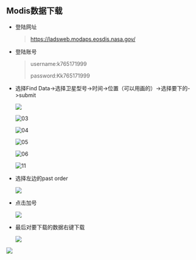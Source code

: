 ## Modis数据下载

* 登陆网址   

  >https://ladsweb.modaps.eosdis.nasa.gov/

* 登陆账号

  > username:k765171999
  >
  > password:Kk765171999

* 选择Find Data->选择卫星型号->时间->位置（可以用画的）->选择要下的->submit

  ![](E:\学习\遥感图像处理\笔记\img\01.jpg)

  ![03](E:\学习\遥感图像处理\笔记\img\03.jpg)

  ![04](E:\学习\遥感图像处理\笔记\img\04.jpg)

  ![05](E:\学习\遥感图像处理\笔记\img\05.jpg)

  ![06](E:\学习\遥感图像处理\笔记\img\06.jpg)

  ![11](E:\学习\遥感图像处理\笔记\img\11.jpg)



* 选择左边的past order

  ![](E:\学习\遥感图像处理\笔记\img\07.jpg)



* 点击加号

  ![](E:\学习\遥感图像处理\笔记\img\08.jpg)


* 最后对要下载的数据右键下载

  ![](E:\学习\遥感图像处理\笔记\img\09.jpg)


![](E:\学习\遥感图像处理\笔记\img\10.jpg)
